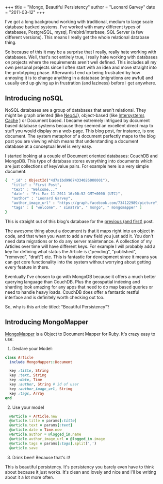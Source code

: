 +++
title = "Mongo, Beautiful Persistency"
author = "Leonard Garvey"
date = "2011-03-12"
+++

I've got a long background working with traditional, medium to large scale database backed systems.
I've worked with many different types of databases, PostgreSQL, mysql, Firebird/Interbase, SQL Server (a few different versions).
This means I really get the whole relational database thing.

So because of this it may be a surprise that I really, really hate working with databases.
Well, that's not entirely true, I really hate working with databases on projects where the requirements aren't well defined.
This includes all my own personal projects since I often start with an idea and move straight into the prototyping phase.
Afterwards I end up being frustrated by how annoying it is to change anything in a database (migrations are awful) and usually end up giving up in frustration (and laziness) before I get anywhere.
<!-- more -->
Introducing noSQL
-----------------
NoSQL databases are a group of databases that aren't relational.
They might be graph oriented (like [Neo4J](http://neo4j.org/)), object-based (like [Intersystems Cache](http://www.intersystems.com/cache/) ) or Document based.
I became extremely intrigued by document based database systems because they seemed an excellent direct map to stuff you would display on a web-page.
This blog post, for instance, is one document.
The system metaphor of a document perfectly maps to the blog post you are viewing which means that understanding a document database at a conceptual level is very easy.

I started looking at a couple of Document oriented databases: CouchDB and MongoDB.
This type of database stores everything into documents which are just collections of key/value pairs.
For example here is a very simple document:

```ruby
{  "_id" : ObjectId("4d7a1bd99674334026000001"),
   "title" : "First Post",
   "text" : "Welcome..."
   "date" : "Fri Mar 11 2011 16:00:52 GMT+0000 (UTC)",
   "author" : "Leonard Garvey",
   "author_image_url" : "https://graph.facebook.com/734122989/picture",
   "tags" : [ "welcome", " sinatra", " mongo", " mongomapper" ]
}
```
This is straight out of this blog's database for the [previous (and first)](/2011/03/11/the-first-post/) post.

The awesome thing about a document is that it maps right into an object in code, and that when you want to add a new field you just add it. You don't need data migrations or to do any server maintenance. A collection of my Articles over time will have different keys. For example I will probably add a key for defining what status the Article is ("pending", "published", "removed", "draft") etc. This is fantastic for development since it means you can get core functionality into the system without worrying about getting every feature in there.

Eventually I've chosen to go with MongoDB because it offers a much better querying language than CouchDB. Plus the geospatial indexing and sharding look amazing for any apps that need to do map based queries or need to handle heavy loads. CouchDB does offer a fantastic restful interface and is definitely worth checking out too.

So, why is this article titled: "Beautiful Persistency"?

Introducing MongoMapper
-----------------------
[MongoMapper](http://mongomapper.com) is a Object to Document Mapper for Ruby. It's crazy easy to use:

1. Declare your Model:

```ruby
class Article
  include MongoMapper::Document

  key :title, String
  key :text, String
  key :date, Time
  key :author, String # id of user
  key :author_image_url, String
  key :tags, Array
end
```

2. Use your model

```ruby
  @article = Article.new
  @article.title = params[:title]
  @article.text = params[:text]
  @article.date = Time.now
  @article.author = @logged_in.name
  @article.author_image_url = @logged_in.image
  @article.tags = params[:tags].split(',')
  @article.save
```

3. Drink beer! Because that's it!

This is beautiful persistency. It's persistency you barely even have to think about because it just works. It's clean and lovely and nice and I'll be writing about it a lot more often.
